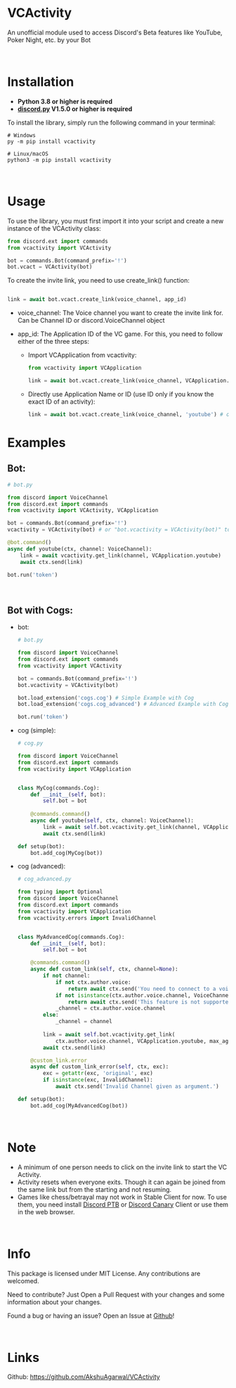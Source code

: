 # VCActivity
An unofficial module used to access Discord's Beta features like YouTube, Poker Night, etc. by your Bot

<br>

# Installation
- **Python 3.8 or higher is required**
- **[discord.py](https://github.com/Rapptz/discord.py) V1.5.0 or higher is required**

To install the library, simply run the following command in your terminal:
```
# Windows
py -m pip install vcactivity

# Linux/macOS
python3 -m pip install vcactivity
```

<br>

# Usage
To use the library, you must first import it into your script and create a new instance of the VCActivity class:
```python
from discord.ext import commands
from vcactivity import VCActivity

bot = commands.Bot(command_prefix='!')
bot.vcact = VCActivity(bot)
```

To create the invite link, you need to use create_link() function:
```py

link = await bot.vcact.create_link(voice_channel, app_id)
```

* voice_channel: The Voice channel you want to create the invite link for. Can be Channel ID or discord.VoiceChannel object
 
* app_id: The Application ID of the VC game. For this, you need to follow either of the three steps:
   
  * Import VCApplication from vcactivity:
    ```python
    from vcactivity import VCApplication

    link = await bot.vcact.create_link(voice_channel, VCApplication.youtube) # or VCApplication.poker, etc.
    ```

  * Directly use Application Name or ID (use ID only if you know the exact ID of an activity):
    ```python
    link = await bot.vcact.create_link(voice_channel, 'youtube') # or poker, chess, etc.
    ```



# Examples
## Bot:
```python
# bot.py

from discord import VoiceChannel
from discord.ext import commands
from vcactivity import VCActivity, VCApplication

bot = commands.Bot(command_prefix='!')
vcactivity = VCActivity(bot) # or "bot.vcactivity = VCActivity(bot)" to use it as a BotVar

@bot.command()
async def youtube(ctx, channel: VoiceChannel):
    link = await vcactivity.get_link(channel, VCApplication.youtube)
    await ctx.send(link)

bot.run('token')
```

<br>

## Bot with Cogs:
  - bot:
      ```python
      # bot.py

      from discord import VoiceChannel
      from discord.ext import commands
      from vcactivity import VCActivity

      bot = commands.Bot(command_prefix='!')
      bot.vcactivity = VCActivity(bot)

      bot.load_extension('cogs.cog') # Simple Example with Cog
      bot.load_extension('cogs.cog_advanced') # Advanced Example with Cog

      bot.run('token')
      ```

  - cog (simple):
      ```python
      # cog.py

      from discord import VoiceChannel
      from discord.ext import commands
      from vcactivity import VCApplication


      class MyCog(commands.Cog):
          def __init__(self, bot):
              self.bot = bot
          
          @commands.command()
          async def youtube(self, ctx, channel: VoiceChannel):
              link = await self.bot.vcactivity.get_link(channel, VCApplication.youtube)
              await ctx.send(link)

      def setup(bot):
          bot.add_cog(MyCog(bot))
      ```

  - cog (advanced):
      ```python
      # cog_advanced.py
      
      from typing import Optional
      from discord import VoiceChannel
      from discord.ext import commands
      from vcactivity import VCApplication
      from vcactivity.errors import InvalidChannel


      class MyAdvancedCog(commands.Cog):
          def __init__(self, bot):
              self.bot = bot

          @commands.command()
          async def custom_link(self, ctx, channel=None):
              if not channel:
                  if not ctx.author.voice:
                      return await ctx.send('You need to connect to a voice channel first')
                  if not isinstance(ctx.author.voice.channel, VoiceChannel):
                      return await ctx.send('This feature is not supported in Stage Channels.')
                  _channel = ctx.author.voice.channel
              else:
                  _channel = channel
              
              link = await self.bot.vcactivity.get_link(
                  ctx.author.voice.channel, VCApplication.youtube, max_age=0, max_uses=10)
              await ctx.send(link)

          @custom_link.error
          async def custom_link_error(self, ctx, exc):
              exc = getattr(exc, 'original', exc)
              if isinstance(exc, InvalidChannel):
                  await ctx.send('Invalid Channel given as argument.')

      def setup(bot):
          bot.add_cog(MyAdvancedCog(bot))
      ```

<br>

# Note
* A minimum of one person needs to click on the invite link to start the VC Activity.
* Activity resets when everyone exits. Though it can again be joined from the same link but from the starting and not resuming.
* Games like chess/betrayal may not work in Stable Client for now. To use them, you need install [Discord PTB](https://ptb.discord.com/) or [Discord Canary](https://canary.discord.com/) Client or use them in the web browser.

<br>

# Info
This package is licensed under MIT License. Any contributions are welcomed.

Need to contribute? Just Open a Pull Request with your changes and some information about your changes.

Found a bug or having an issue? Open an Issue at [Github](https://github.com/AkshuAgarwal/VCActivity/issues)!

<br>

# Links
Github: https://github.com/AkshuAgarwal/VCActivity